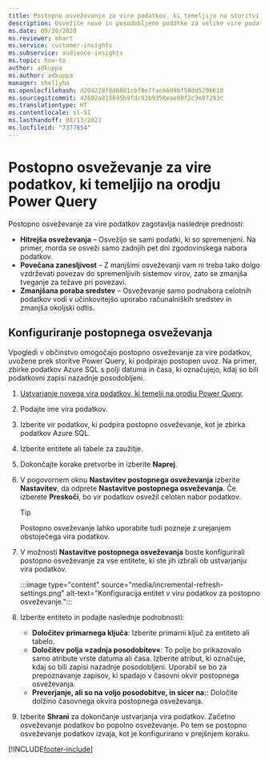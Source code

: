 ```yaml
---
title: Postopno osveževanje za vire podatkov, ki temeljijo na storitvi Power Query
description: Osvežite nove in posodobljene podatke za velike vire podatkov, ki temeljijo na orodju Power Query.
ms.date: 09/28/2020
ms.reviewer: mhart
ms.service: customer-insights
ms.subservice: audience-insights
ms.topic: how-to
author: adkuppa
ms.author: adkuppa
manager: shellyha
ms.openlocfilehash: d204228f8d6881cbf0e7fac6609bf50dd5296610
ms.sourcegitcommit: 42692a815695b9fdc93b9358eae09f2c3e97293c
ms.translationtype: HT
ms.contentlocale: sl-SI
ms.lasthandoff: 08/13/2021
ms.locfileid: "7377854"
---
```

# <a name="incremental-refresh-for-data-sources-based-on-power-query"></a>Postopno osveževanje za vire podatkov, ki temeljijo na orodju Power Query

Postopno osveževanje za vire podatkov zagotavlja naslednje prednosti:

- **Hitrejša osveževanja** – Osvežijo se sami podatki, ki so spremenjeni. Na primer, morda se osveži samo zadnjih pet dni zgodovinskega nabora podatkov.
- **Povečana zanesljivost** – Z manjšimi osveževanji vam ni treba tako dolgo vzdrževati povezav do spremenljivih sistemov virov, zato se zmanjša tveganje za težave pri povezavi.
- **Zmanjšana poraba sredstev** – Osveževanje samo podnabora celotnih podatkov vodi v učinkovitejšo uporabo računalniških sredstev in zmanjša okoljski odtis.

## <a name="configure-incremental-refresh"></a>Konfiguriranje postopnega osveževanja

Vpogledi v občinstvo omogočajo postopno osveževanje za vire podatkov, uvožene prek storitve Power Query, ki podpirajo postopen uvoz. Na primer, zbirke podatkov Azure SQL s polji datuma in časa, ki označujejo, kdaj so bili podatkovni zapisi nazadnje posodobljeni.

1. [Ustvarjanje novega vira podatkov, ki temelji na orodju Power Query](connect-power-query.md).

1. Podajte ime vira podatkov.

1. Izberite vir podatkov, ki podpira postopno osveževanje, kot je zbirka podatkov Azure SQL.

1. Izberite entitete ali tabele za zaužitje.

1. Dokončajte korake pretvorbe in izberite **Naprej**.

1. V pogovornem oknu **Nastavitev postopnega osveževanja** izberite **Nastavitev**, da odprete **Nastavitve postopnega osveževanja**. Če izberete **Preskoči**, bo vir podatkov osvežil celoten nabor podatkov.
   > [!TIP]
   > Postopno osveževanje lahko uporabite tudi pozneje z urejanjem obstoječega vira podatkov.

1. V možnosti **Nastavitve postopnega osveževanja** boste konfigurirali postopno osveževanje za vse entitete, ki ste jih izbrali ob ustvarjanju vira podatkov.

   :::image type="content" source="media/incremental-refresh-settings.png" alt-text="Konfiguracija entitet v viru podatkov za postopno osveževanje.":::

1. Izberite entiteto in podajte naslednje podrobnosti:

   - **Določitev primarnega ključa**: Izberite primarni ključ za entiteto ali tabelo.
   - **Določitev polja »zadnja posodobitev«**: To polje bo prikazovalo samo atribute vrste datuma ali časa. Izberite atribut, ki označuje, kdaj so bili zapisi nazadnje posodobljeni. Uporabil se bo za prepoznavanje zapisov, ki spadajo v časovni okvir postopnega osveževanja.
   - **Preverjanje, ali so na voljo posodobitve, in sicer na:**: Določite dolžino časovnega okvira postopnega osveževanja.

1. Izberite **Shrani** za dokončanje ustvarjanja vira podatkov. Začetno osveževanje podatkov bo popolno osveževanje. Po tem se postopno osveževanje podatkov izvaja, kot je konfigurirano v prejšnjem koraku.


[!INCLUDE[footer-include](../includes/footer-banner.md)]